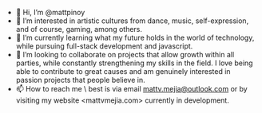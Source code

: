 - 👋 Hi, I’m @mattpinoy
- 👀 I’m interested in artistic cultures from dance, music, self-expression, and of course, gaming, among others.
- 🌱 I’m currently learning what my future holds in the world of technology, while pursuing full-stack development and javascript.
- 💞️ I’m looking to collaborate on projects that allow growth within all parties, while constantly strengthening my skills in the field. I love being able to contribute to great causes and am genuinely interested in passion projects that people believe in.
- 📫 How to reach me \\ best is via email <mattv.mejia@outlook.com> or by visiting my website <mattvmejia.com> currently in development. 

<!---
mattpinoy/mattpinoy is a ✨ special ✨ repository because its `README.md` (this file) appears on your GitHub profile.
You can click the Preview link to take a look at your changes.
--->
